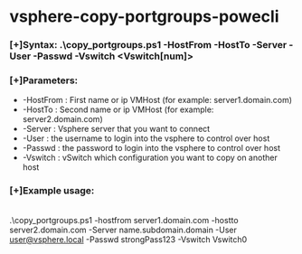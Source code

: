 # vsphere-copy-portgroups-powecli

### [+]Syntax: .\copy_portgroups.ps1 -HostFrom <NameVMHost1> -HostTo <NameVMHost2>  -Server <Server> -User <username> -Passwd <password> -Vswitch <Vswitch[num]>
### [+]Parameters:
  + -HostFrom         : First name or ip VMHost (for example: server1.domain.com)
  + -HostTo           : Second name or ip VMHost (for example: server2.domain.com)
  + -Server           : Vsphere server that you want to connect
  + -User             : the username to login into the vsphere to control over host
  + -Passwd           : the password to login into the vsphere to control over host
  + -Vswitch          : vSwitch which configuration you want to copy on another host
### [+]Example usage:   
<br>.\copy_portgroups.ps1 -hostfrom server1.domain.com -hostto server2.domain.com -Server name.subdomain.domain -User user@vsphere.local -Passwd strongPass123 -Vswitch Vswitch0
